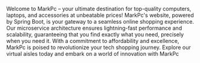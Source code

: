 Welcome to MarkPc – your ultimate destination for top-quality computers, laptops, and accessories at unbeatable prices! MarkPc's website, powered by Spring Boot, is your gateway to a seamless online shopping experience. Our microservice architecture ensures lightning-fast performance and scalability, guaranteeing that you find exactly what you need, precisely when you need it. With a commitment to affordability and excellence, MarkPc is poised to revolutionize your tech shopping journey. Explore our virtual aisles today and embark on a world of innovation with MarkPc
